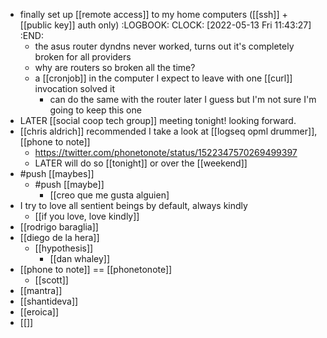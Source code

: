 - finally set up [[remote access]] to my home computers ([[ssh]] + [[public key]] auth only)
  :LOGBOOK:
  CLOCK: [2022-05-13 Fri 11:43:27]
  :END:
	- the asus router dyndns never worked, turns out it's completely broken for all providers
	- why are routers so broken all the time?
	- a [[cronjob]] in the computer I expect to leave with one [[curl]] invocation solved it
		- can do the same with the router later I guess but I'm not sure I'm going to keep this one
- LATER [[social coop tech group]] meeting tonight! looking forward.
- [[chris aldrich]] recommended I take a look at [[logseq opml drummer]], [[phone to note]]
	- https://twitter.com/phonetonote/status/1522347570269499397
	- LATER will do so [[tonight]] or over the [[weekend]]
- #push [[maybes]]
	- #push [[maybe]]
		- [[creo que me gusta alguien]
- I try to love all sentient beings by default, always kindly
	- [[if you love, love kindly]]
- [[rodrigo baraglia]]
- [[diego de la hera]]
	- [[hypothesis]]
		- [[dan whaley]]
- [[phone to note]] == [[phonetonote]]
	- [[scott]]
- [[mantra]]
- [[shantideva]]
- [[eroica]]
- [[]]